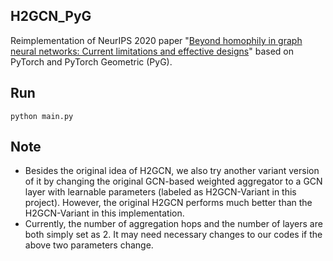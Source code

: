 ## H2GCN_PyG

Reimplementation of NeurIPS 2020 paper "[Beyond homophily in graph neural networks: Current limitations and effective designs](https://proceedings.neurips.cc/paper/2020/hash/58ae23d878a47004366189884c2f8440-Abstract.html)" based on PyTorch and PyTorch Geometric (PyG).



## Run

```
python main.py
```



## Note

- Besides the original idea of H2GCN, we also try another variant version of it by changing the original GCN-based weighted aggregator to a GCN layer with learnable parameters (labeled as H2GCN-Variant in this project). However, the original H2GCN performs much better than the H2GCN-Variant in this implementation.
- Currently, the number of aggregation hops and the number of layers are both simply set as 2. It may need necessary changes to our codes if the above two parameters change.